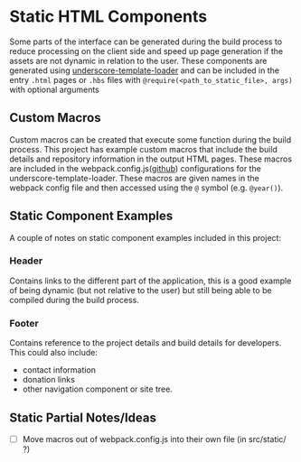 # Static HTML Components

Some parts of the interface can be generated during the build process to reduce processing on the client side
and speed up page generation if the assets are not dynamic in relation to the user. These components are
generated using [underscore-template-loader](https://github.com/emaphp/underscore-template-loader) and can be
included in the entry `.html` pages or `.hbs` files with `@require(<path_to_static_file>, args)` with optional
arguments

## Custom Macros
Custom macros can be created that execute some function during the build process. This project has example custom
macros that include the build details and repository information in the output HTML pages. These macros are included
in the webpack.config.js([github](https://github.com/devlinjunker/template.webpack.fend/blob/master/webpack.config.js))
configurations for the underscore-template-loader. These macros are given names in the webpack config file and
then accessed using the `@` symbol (e.g. `@year()`).

## Static Component Examples
A couple of notes on static component examples included in this project:

### Header
Contains links to the different part of the application, this is a good example of being dynamic (but not
relative to the user) but still being able to be compiled during the build process.

### Footer
Contains reference to the project details and build details for developers. This could also include:
 - contact information
 - donation links
 - other navigation component or site tree.

## Static Partial Notes/Ideas
 - [ ] Move macros out of webpack.config.js into their own file (in src/static/ ?)
